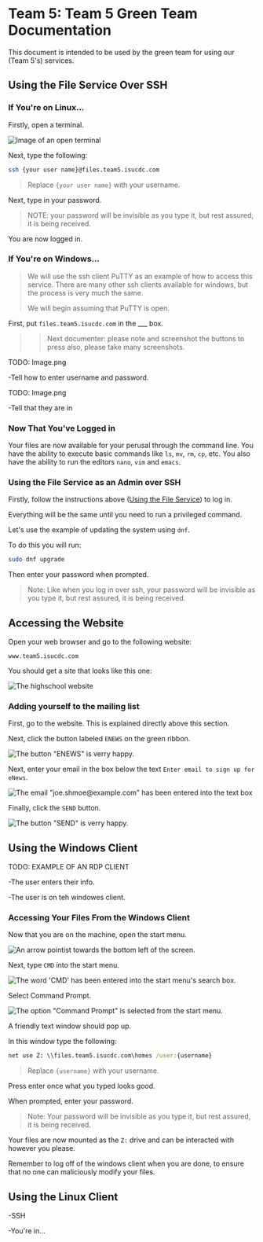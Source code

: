 # Team 5: Team 5 Green Team Documentation

This document is intended to be used by the green team for using our (Team 5's) services.

## Using the File Service Over SSH

### If You're on Linux...

Firstly, open a terminal.

![Image of an open terminal](img/TERM.png)

Next, type the following:

```sh
ssh {your user name}@files.team5.isucdc.com
```

> Replace `{your user name}` with your username.

Next, type in your password.

> NOTE: your password will be invisible as you type it, but rest assured, it is being received.

You are now logged in.

### If You're on Windows...

> We will use the ssh client PuTTY as an example of how to access this service.
> There are many other ssh clients available for windows, but the process is very much the same.
> 
> We will begin assuming that PuTTY is open.

First, put `files.team5.isucdc.com` in the ___ box.

>> Next documenter: please note and screenshot the buttons to press
>> also, please take many screenshots.

TODO: Image.png

-Tell how to enter username and password.

TODO: Image.png

-Tell that they are in

### Now That You've Logged in

Your files are now available for your perusal through the command line.
You have the ability to execute basic commands like `ls`, `mv`, `rm`, `cp`, etc.
You also have the ability to run the editors `nano`, `vim` and `emacs`.

### Using the File Service as an Admin over SSH

Firstly, follow the instructions above ([Using the File Service](#using-the-file-service)) to log in.

Everything will be the same until you need to run a privileged command.

Let's use the example of updating the system using `dnf`.

To do this you will run:

```sh
sudo dnf upgrade
```
Then enter your password when prompted.

> Note: Like when you log in over ssh, your password will be invisible as you type it, but rest assured, it is being received.

## Accessing the Website

Open your web browser and go to the following website:

```
www.team5.isucdc.com
```

You should get a site that looks like this one:

![The highschool website](img/COUNTRY_ROOOOOADS_TODD_ME_HOME.png)

### Adding yourself to the mailing list

First, go to the website. This is explained directly above this section.

Next, click the button labeled `ENEWS` on the green ribbon.

![The button "ENEWS" is verry happy.](img/FLYY_ME_TO_EEE_NEWS_LET_ME_PLAY_AMONG_DOT_TARS.png)

Next, enter your email in the box below the text `Enter email to sign up for eNews`.

![The email "joe.shmoe@example.com" has been entered into the text box](img/HI_IM_JOE_SHMOE!!.png)

Finally, click the `SEND` button.

![The button "SEND" is verry happy.](img/JOE_GETS_PWNED.png)

## Using the Windows Client

TODO: EXAMPLE OF AN RDP CLIENT

-The user enters their info.

-The user is on teh windowes client.

### Accessing Your Files From the Windows Client

Now that you are on the machine, open the start menu.

![An arrow pointist towards the bottom left of the screen.](img/STARTING_ARROW.png)

Next, type `CMD` into the start menu.

![The word 'CMD' has been entered into the start menu's search box.](img/PRESS_COMMAND.png)

Select Command Prompt.

![The option "Command Prompt" is selected from the start menu.](img/SELECT_COMMAND.png)


A friendly text window should pop up.

In this window type the following:

```bat
net use Z: \\files.team5.isucdc.com\homes /user:{username}
```

> Replace `{username}` with your username.

Press enter once what you typed looks good.

When prompted, enter your password.

> Note: Your password will be invisible as you type it, but rest assured, it is being received.

Your files are now mounted as the `Z:` drive and can be interacted with however you please.

Remember to log off of the windows client when you are done, to ensure that no one can maliciously modify your files.

## Using the Linux Client

-SSH

-You're in...

##

